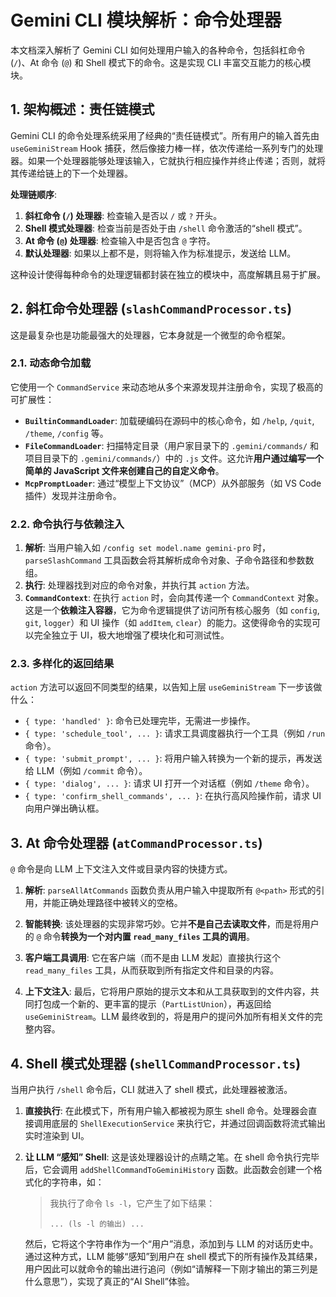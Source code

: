# Gemini CLI 模块解析：命令处理器

本文档深入解析了 Gemini CLI 如何处理用户输入的各种命令，包括斜杠命令 (`/`)、At 命令 (`@`) 和 Shell 模式下的命令。这是实现 CLI 丰富交互能力的核心模块。

## 1. 架构概述：责任链模式

Gemini CLI 的命令处理系统采用了经典的“责任链模式”。所有用户的输入首先由 `useGeminiStream` Hook 捕获，然后像接力棒一样，依次传递给一系列专门的处理器。如果一个处理器能够处理该输入，它就执行相应操作并终止传递；否则，就将其传递给链上的下一个处理器。

**处理链顺序**:

1.  **斜杠命令 (`/`) 处理器**: 检查输入是否以 `/` 或 `?` 开头。
2.  **Shell 模式处理器**: 检查当前是否处于由 `/shell` 命令激活的“shell 模式”。
3.  **At 命令 (`@`) 处理器**: 检查输入中是否包含 `@` 字符。
4.  **默认处理器**: 如果以上都不是，则将输入作为标准提示，发送给 LLM。

这种设计使得每种命令的处理逻辑都封装在独立的模块中，高度解耦且易于扩展。

## 2. 斜杠命令处理器 (`slashCommandProcessor.ts`)

这是最复杂也是功能最强大的处理器，它本身就是一个微型的命令框架。

### 2.1. 动态命令加载

它使用一个 `CommandService` 来动态地从多个来源发现并注册命令，实现了极高的可扩展性：

- **`BuiltinCommandLoader`**: 加载硬编码在源码中的核心命令，如 `/help`, `/quit`, `/theme`, `/config` 等。
- **`FileCommandLoader`**: 扫描特定目录（用户家目录下的 `.gemini/commands/` 和项目目录下的 `.gemini/commands/`）中的 `.js` 文件。这允许**用户通过编写一个简单的 JavaScript 文件来创建自己的自定义命令**。
- **`McpPromptLoader`**: 通过“模型上下文协议”（MCP）从外部服务（如 VS Code 插件）发现并注册命令。

### 2.2. 命令执行与依赖注入

1.  **解析**: 当用户输入如 `/config set model.name gemini-pro` 时，`parseSlashCommand` 工具函数会将其解析成命令对象、子命令路径和参数数组。
2.  **执行**: 处理器找到对应的命令对象，并执行其 `action` 方法。
3.  **`CommandContext`**: 在执行 `action` 时，会向其传递一个 `CommandContext` 对象。这是一个**依赖注入容器**，它为命令逻辑提供了访问所有核心服务（如 `config`, `git`, `logger`）和 UI 操作（如 `addItem`, `clear`）的能力。这使得命令的实现可以完全独立于 UI，极大地增强了模块化和可测试性。

### 2.3. 多样化的返回结果

`action` 方法可以返回不同类型的结果，以告知上层 `useGeminiStream` 下一步该做什么：

- `{ type: 'handled' }`: 命令已处理完毕，无需进一步操作。
- `{ type: 'schedule_tool', ... }`: 请求工具调度器执行一个工具（例如 `/run` 命令）。
- `{ type: 'submit_prompt', ... }`: 将用户输入转换为一个新的提示，再发送给 LLM（例如 `/commit` 命令）。
- `{ type: 'dialog', ... }`: 请求 UI 打开一个对话框（例如 `/theme` 命令）。
- `{ type: 'confirm_shell_commands', ... }`: 在执行高风险操作前，请求 UI 向用户弹出确认框。

## 3. At 命令处理器 (`atCommandProcessor.ts`)

`@` 命令是向 LLM 上下文注入文件或目录内容的快捷方式。

1.  **解析**: `parseAllAtCommands` 函数负责从用户输入中提取所有 `@<path>` 形式的引用，并能正确处理路径中被转义的空格。

2.  **智能转换**: 该处理器的实现非常巧妙。它并**不是自己去读取文件**，而是将用户的 `@` 命令**转换为一个对内置 `read_many_files` 工具的调用**。

3.  **客户端工具调用**: 它在客户端（而不是由 LLM 发起）直接执行这个 `read_many_files` 工具，从而获取到所有指定文件和目录的内容。

4.  **上下文注入**: 最后，它将用户原始的提示文本和从工具获取到的文件内容，共同打包成一个新的、更丰富的提示（`PartListUnion`），再返回给 `useGeminiStream`。LLM 最终收到的，将是用户的提问外加所有相关文件的完整内容。

## 4. Shell 模式处理器 (`shellCommandProcessor.ts`)

当用户执行 `/shell` 命令后，CLI 就进入了 shell 模式，此处理器被激活。

1.  **直接执行**: 在此模式下，所有用户输入都被视为原生 shell 命令。处理器会直接调用底层的 `ShellExecutionService` 来执行它，并通过回调函数将流式输出实时渲染到 UI。

2.  **让 LLM “感知” Shell**: 这是该处理器设计的点睛之笔。在 shell 命令执行完毕后，它会调用 `addShellCommandToGeminiHistory` 函数。此函数会创建一个格式化的字符串，如：

    > 我执行了命令 `ls -l`，它产生了如下结果：
    > ```
    > ... (ls -l 的输出) ...
    > ```

    然后，它将这个字符串作为一个“用户”消息，添加到与 LLM 的对话历史中。通过这种方式，LLM 能够“感知”到用户在 shell 模式下的所有操作及其结果，用户因此可以就命令的输出进行追问（例如“请解释一下刚才输出的第三列是什么意思”），实现了真正的“AI Shell”体验。